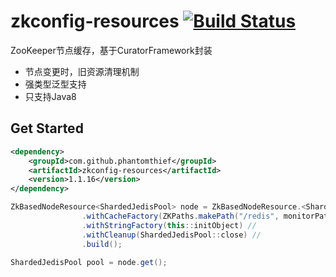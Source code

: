 zkconfig-resources [![Build Status](https://travis-ci.org/PhantomThief/zkconfig-resources.svg)](https://travis-ci.org/PhantomThief/zkconfig-resources)
=======================

ZooKeeper节点缓存，基于CuratorFramework封装

* 节点变更时，旧资源清理机制
* 强类型泛型支持
* 只支持Java8

## Get Started

```xml
<dependency>
    <groupId>com.github.phantomthief</groupId>
    <artifactId>zkconfig-resources</artifactId>
    <version>1.1.16</version>
</dependency>
```

```Java
ZkBasedNodeResource<ShardedJedisPool> node = ZkBasedNodeResource.<ShardedJedisPool> newBuilder() //
                .withCacheFactory(ZKPaths.makePath("/redis", monitorPath), ZkClientHolder::get) //
                .withStringFactory(this::initObject) //
                .withCleanup(ShardedJedisPool::close) //
                .build();

ShardedJedisPool pool = node.get();                
```